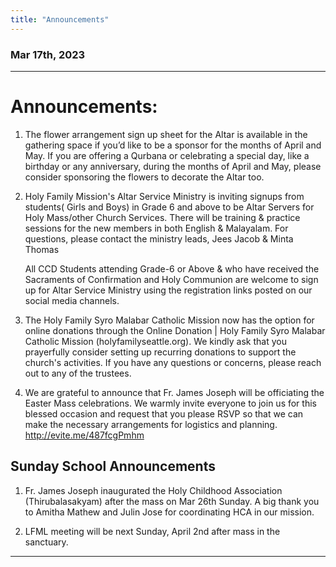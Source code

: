 ```yaml
---
title: "Announcements"
---
```


### Mar 17th, 2023
---

# Announcements:

1. The flower arrangement sign up sheet for the Altar is available in the gathering space if you’d like
   to be a sponsor for the months of April and May. If you are offering a Qurbana or celebrating a special day,
   like a birthday or any anniversary, during the months of April and May, please consider sponsoring the
   flowers to decorate the Altar too.

2. Holy Family Mission's Altar Service Ministry is inviting signups from students( Girls and Boys) in Grade 6 
   and above to be Altar Servers for Holy Mass/other Church Services. There will be training & practice sessions
   for the new members in both English & Malayalam.
   For questions, please contact the ministry leads, Jees Jacob & Minta Thomas
	
   All CCD Students attending Grade-6 or Above & who have received the Sacraments
   of Confirmation and Holy Communion are welcome to sign up for Altar Service Ministry
   using the registration links posted on our social media channels.
   
3. The Holy Family Syro Malabar Catholic Mission now has the option for online donations through
   the Online Donation | Holy Family Syro Malabar Catholic Mission (holyfamilyseattle.org).
   We kindly ask that you prayerfully consider setting up recurring donations to support the church's activities.
   If you have any questions or concerns, please reach out to any of the trustees.
   
4. We are grateful to announce that Fr. James Joseph will be officiating the Easter Mass celebrations.
   We warmly invite everyone to join us for this blessed occasion and request that you please RSVP
   so that we can make the necessary arrangements for logistics and planning. http://evite.me/487fcgPmhm

## Sunday School Announcements

1. Fr. James Joseph inaugurated the Holy Childhood Association (Thirubalasakyam)
   after the mass on Mar 26th Sunday. 
   A big thank you to Amitha Mathew and Julin Jose for coordinating HCA in our mission.   

2. LFML meeting will be next Sunday, April 2nd after mass in the sanctuary.

---
